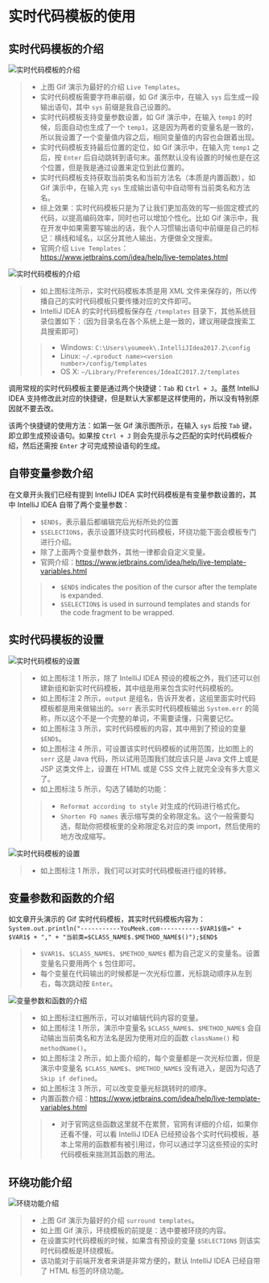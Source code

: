# 实时代码模板的使用

## 实时代码模板的介绍

![实时代码模板的介绍](images/xvii-a-live-templates-introduce-1.gif)

> * 上图 Gif 演示为最好的介绍 `Live Templates`。
> * 实时代码模板需要字符串前缀，如 Gif 演示中，在输入 `sys` 后生成一段输出语句，其中 `sys` 前缀是我自己设置的。
> * 实时代码模板支持变量参数设置，如 Gif 演示中，在输入 `temp1` 的时候，后面自动也生成了一个 `temp1`，这是因为两者的变量名是一致的，所以我设置了一个变量值内容之后，相同变量值的内容也会跟着出现。
> * 实时代码模板支持最后位置的定位，如 Gif 演示中，在输入完 `temp1` 之后，按 `Enter` 后自动跳转到语句末。虽然默认没有设置的时候也是在这个位置，但是我是通过设置来定位到此位置的。
> * 实时代码模板支持获取当前类名和当前方法名（本质是内置函数），如 Gif 演示中，在输入完 `sys` 生成输出语句中自动带有当前类名和方法名。
> * 综上效果：实时代码模板只是为了让我们更加高效的写一些固定模式的代码，以提高编码效率，同时也可以增加个性化。比如 Gif 演示中，我在开发中如果需要写输出的话，我个人习惯输出语句中前缀是自己的标记：横线和域名，以区分其他人输出，方便做全文搜索。
> * 官网介绍 `Live Templates`：<https://www.jetbrains.com/idea/help/live-templates.html>

![实时代码模板的介绍](images/xvii-a-live-templates-introduce-2.jpg)

> * 如上图标注所示，实时代码模板本质是用 XML 文件来保存的，所以传播自己的实时代码模板只要传播对应的文件即可。
> * IntelliJ IDEA 的实时代码模板保存在 `/templates` 目录下，其他系统目录位置如下：（因为目录名在各个系统上是一致的，建议用硬盘搜索工具搜索即可）
>
>> * Windows: `C:\Users\youmeek\.IntelliJIdea2017.2\config`
>> * Linux: `~/.<product name><version number>/config/templates`
>> * OS X: `~/Library/Preferences/IdeaIC2017.2/templates`

调用常规的实时代码模板主要是通过两个快捷键：`Tab` 和 `Ctrl + J`。虽然 IntelliJ IDEA 支持修改此对应的快捷键，但是默认大家都是这样使用的，所以没有特别原因就不要去改。
 
该两个快捷键的使用方法：如第一张 Gif 演示图所示，在输入 `sys` 后按 `Tab` 键，即立即生成预设语句。如果按 `Ctrl + J` 则会先提示与之匹配的实时代码模板介绍，然后还需按 `Enter` 才可完成预设语句的生成。

## 自带变量参数介绍

在文章开头我们已经有提到 IntelliJ IDEA 实时代码模板是有变量参数设置的，其中 IntelliJ IDEA 自带了两个变量参数：

> * `$END$`，表示最后都编辑完后光标所处的位置
> * `$SELECTION$`，表示设置环绕实时代码模板，环绕功能下面会模板专门进行介绍。
> * 除了上面两个变量参数外，其他一律都会自定义变量。
> * 官网介绍：<https://www.jetbrains.com/idea/help/live-template-variables.html>
>
>> * `$END$` indicates the position of the cursor after the template is expanded.
>> * `$SELECTION$` is used in surround templates and stands for the code fragment to be wrapped.

## 实时代码模板的设置

![实时代码模板的设置](images/xvii-b-live-templates-settings-1.jpg)

> * 如上图标注 1 所示，除了 IntelliJ IDEA 预设的模板之外，我们还可以创建新组和新实时代码模板，其中组是用来包含实时代码模板的。
> * 如上图标注 2 所示，`output` 是组名，告诉开发者，这组里面实时代码模板都是用来做输出的。`serr` 表示实时代码模板输出 `System.err` 的简称，所以这个不是一个完整的单词，不需要读懂，只需要记忆。
> * 如上图标注 3 所示，实时代码模板的内容，其中用到了预设的变量 `$END$`。 
> * 如上图标注 4 所示，可设置该实时代码模板的试用范围，比如图上的 `serr` 这是 Java 代码，所以试用范围我们就应该只是 Java 文件上或是 JSP 这类文件上，设置在 HTML 或是 CSS 文件上就完全没有多大意义了。
> * 如上图标注 5 所示，勾选了辅助的功能：
>
>> * `Reformat according to style` 对生成的代码进行格式化。
>> * `Shorten FQ names` 表示缩写类的全称限定名。这个一般需要勾选，帮助你把模板里的全称限定名对应的类 import，然后使用的地方改成缩写。

![实时代码模板的设置](images/xvii-b-live-templates-settings-2.jpg)

> * 如上图标注 1 所示，我们可以对实时代码模板进行组的转移。

## 变量参数和函数的介绍

如文章开头演示的 Gif 实时代码模板，其实时代码模板内容为：`System.out.println("-----------YouMeek.com-----------$VAR1$值=" + $VAR1$ + "," + "当前类=$CLASS_NAME$.$METHOD_NAME$()");$END$`

> * `$VAR1$`、`$CLASS_NAME$`、`$METHOD_NAME$` 都为自己定义的变量名。设置变量名只要用两个 `$` 包住即可。
> * 每个变量在代码输出的时候都是一次光标位置，光标跳动顺序从左到右，每次跳动按 `Enter`。

![变量参数和函数的介绍](images/xvii-c-live-templates-variables-settings-1.jpg)

> * 如上图标注红圈所示，可以对编辑代码内容的变量。
> * 如上图标注 1 所示，演示中变量名 `$CLASS_NAME$`、`$METHOD_NAME$` 会自动输出当前类名和方法名是因为使用对应的函数 `className()` 和 `methodName()`。
> * 如上图标注 2 所示，如上面介绍的，每个变量都是一次光标位置，但是演示中变量名 `$CLASS_NAME$`、`$METHOD_NAME$` 没有进入，是因为勾选了 `Skip if defined`。 
> * 如上图标注 3 所示，可以改变变量光标跳转时的顺序。
> * 内置函数介绍：<https://www.jetbrains.com/idea/help/live-template-variables.html>
>
>> * 对于官网这些函数这里就不在累赘，官网有详细的介绍，如果你还看不懂，可以看 IntelliJ IDEA 已经预设各个实时代码模板，基本上常用的函数都有被引用过，你可以通过学习这些预设的实时代码模板来揣测其函数的用法。

## 环绕功能介绍

![环绕功能介绍](images/xvii-d-live-templates-surround-settings-1.gif)

> * 上图 Gif 演示为最好的介绍 `surround templates`。
> * 如上图 Gif 演示，环绕模板的前提是：选中要被环绕的内容。
> * 在设置实时代码模板的时候，如果含有预设的变量 `$SELECTION$` 则该实时代码模板是环绕模板。
> * 该功能对于前端开发者来讲是非常方便的，默认 IntelliJ IDEA 已经自带了 HTML 标签的环绕功能。
